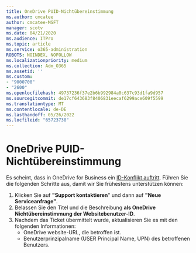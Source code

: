 ```yaml
---
title: OneDrive PUID-Nichtübereinstimmung
ms.author: cmcatee
author: cmcatee-MSFT
manager: scotv
ms.date: 04/21/2020
ms.audience: ITPro
ms.topic: article
ms.service: o365-administration
ROBOTS: NOINDEX, NOFOLLOW
ms.localizationpriority: medium
ms.collection: Adm_O365
ms.assetid: ''
ms.custom:
- "9000700"
- "2600"
ms.openlocfilehash: 49737236f37e2b6b992984a0c637c93d1fa9d957
ms.sourcegitcommit: de17cf643683f8406831eecaf6299ace609f5599
ms.translationtype: MT
ms.contentlocale: de-DE
ms.lasthandoff: 05/26/2022
ms.locfileid: "65723738"
---
```

# <a name="onedrive-puid-mismatch"></a>OneDrive PUID-Nichtübereinstimmung

Es scheint, dass in OneDrive for Business ein [ID-Konflikt auftritt](https://docs.microsoft.com/sharepoint/troubleshoot/administration/access-denied-or-need-permission-error-sharepoint-online-or-onedrive-for-business#when-accessing-a-onedrive-site). Führen Sie die folgenden Schritte aus, damit wir Sie frühestens unterstützen können:

1. Klicken Sie auf  **"Support kontaktieren**" und dann auf  **"Neue Serviceanfrage"**.
2. Belassen Sie den Titel und die Beschreibung **als OneDrive Nichtübereinstimmung der Websitebenutzer-ID**.
3. Nachdem das Ticket übermittelt wurde, aktualisieren Sie es mit den folgenden Informationen:
    - OneDrive website-URL, die betroffen ist.
    - Benutzerprinzipalname (USER Principal Name, UPN) des betroffenen Benutzers.
